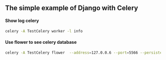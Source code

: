 ## The simple example of Django with Celery

#### Show log celery

```sh
celery -A TestCelery worker -l info
```

#### Use flower to see celery database
```sh
celery -A TestCelery flower  --address=127.0.0.6 --port=5566 --persistent=True --db=flower.db
```
